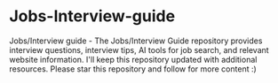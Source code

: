 # Jobs-Interview-guide
Jobs/Interview guide - The Jobs/Interview Guide repository provides interview questions, interview tips, AI tools for job search, and relevant website information.  I'll keep this repository updated with additional resources. Please star this repository and follow for more content :)
